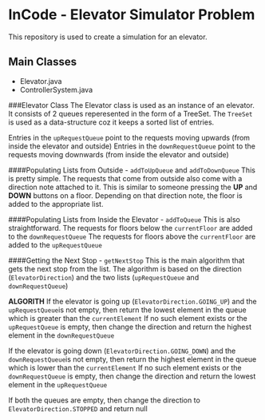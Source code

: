 # InCode - Elevator Simulator Problem
This repository is used to create a simulation for an elevator. 

## Main Classes

* Elevator.java
* ControllerSystem.java

###Elevator Class
The Elevator class is used as an instance of an elevator.
It consists of 2 queues reperesented in the form of a TreeSet. 
The `TreeSet` is used as a data-structure coz it keeps a sorted list of entries.

Entries in the `upRequestQueue` point to the requests moving upwards (from inside the elevator and outside)
Entries in the `downRequestQueue` point to the requests moving downwards (from inside the elevator and outside)

####Populating Lists from Outside - `addToUpQueue` and `addToDownQueue`
This is pretty simple. The requests that come from outside also come with a direction note attached to it. This is similar to someone pressing the **UP** and **DOWN** buttons on a floor. Depending on that direction note, the floor is added to the appropriate list.

####Populating Lists from Inside the Elevator - `addToQueue`
This is also straightforward. 
The requests for floors below the `currentFloor` are added to the `downRequestQueue`
The requests for floors above the `currentFloor` are added to the `upRequestQueue`

####Getting the Next Stop - `getNextStop`
This is the main algorithm that gets the next stop from the list.
The algorithm is based on the direction (`ElevatorDirection`) and the two lists (`upRequestQueue` and `downRequestQueue`)

**ALGORITH**
If the elevator is going up (`ElevatorDirection.GOING_UP`) and the `upRequestQueue`is not empty, then return the lowest element in the queue which is greater than the `currentElement`
If no such element exists or the `upRequestQueue` is empty, then change the direction and return the highest element in the `downRequestQueue` 


If the elevator is going down (`ElevatorDirection.GOING_DOWN`) and the `downRequestQueue`is not empty, then return the highest element in the queue which is lower than the `currentElement`
If no such element exists or the `downRequestQueue` is empty, then change the direction and return the lowest element in the `upRequestQueue` 

If both the queues are empty, then change the direction to `ElevatorDirection.STOPPED` and return null






